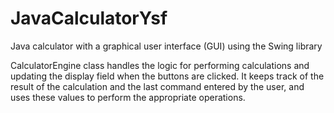 # JavaCalculatorYsf
Java calculator with a graphical user interface (GUI) using the Swing library

CalculatorEngine class handles the logic for performing calculations and updating the display field when the buttons are clicked.
It keeps track of the result of the calculation and the last command entered by the user, and uses these values to perform the appropriate operations.
